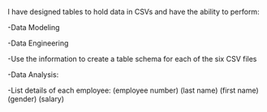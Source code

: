 I have designed tables to hold data in CSVs and have the ability to perform:

-Data Modeling

-Data Engineering
  
  -Use the information to create a table schema for each of the six CSV files

-Data Analysis:
  
  -List details of each employee: 
    (employee number)
    (last name)
    (first name)
    (gender)
    (salary)
